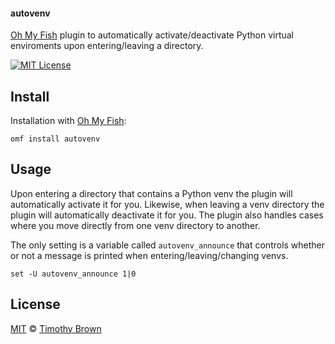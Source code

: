 #### autovenv
[Oh My Fish][omf] plugin to automatically activate/deactivate Python virtual enviroments upon entering/leaving a directory.

[![MIT License][license-badge]](/LICENSE)
</br>

## Install
Installation with [Oh My Fish][omf]:

    omf install autovenv

## Usage
Upon entering a directory that contains a Python venv the plugin will automatically activate it for you.
Likewise, when leaving a venv directory the plugin will automatically deactivate it for you. The plugin
also handles cases where you move directly from one venv directory to another.

The only setting is a variable called `autovenv_announce` that controls whether or not a message is printed
when entering/leaving/changing venvs.

    set -U autovenv_announce 1|0

## License
[MIT][mit] © [Timothy Brown][author]

[author]: https://github.com/timothybrown
[license-badge]: https://img.shields.io/badge/license-MIT-007EC7.svg?style=flat-square
[mit]: http://opensource.org/licenses/MIT
[omf]: https://github.com/oh-my-fish/oh-my-fish